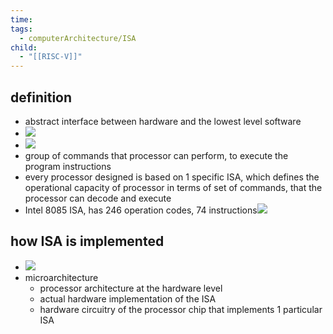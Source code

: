 ```yaml
---
time: 
tags:
  - computerArchitecture/ISA
child:
  - "[[RISC-V]]"
---
```

## definition
- abstract interface between hardware and the lowest level software
- ![](https://i.imgur.com/7c0Z6wu.png)
- ![](https://i.imgur.com/hCuAC8T.png)
- group of commands that processor can perform, to execute the program instructions
- every processor designed is based on 1 specific ISA, which defines the operational capacity of processor in terms of set of commands, that the processor can decode and execute
- Intel 8085 ISA, has 246 operation codes, 74 instructions![](https://i.imgur.com/4Pnend1.png)

## how ISA is implemented
- ![](https://i.imgur.com/4NaFALz.png)
- microarchitecture
	- processor architecture at the hardware level
	- actual hardware implementation of the ISA
	- hardware circuitry of the processor chip that implements 1 particular ISA